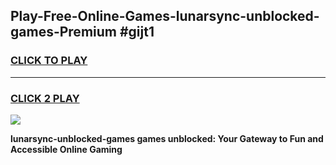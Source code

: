 
## Play-Free-Online-Games-lunarsync-unblocked-games-Premium #gijt1
<h3>
<a href="https://premium.freeplayer.one?title=lunarsync-unblocked-games&ref=8M">CLICK TO PLAY</a></h3>
<hr>

<h3>
<a href="https://premium.freeplayer.one?title=lunarsync-unblocked-games&ref=8M">CLICK 2 PLAY</a>
  
</h3>

<a href="https://premium.freeplayer.one?title=lunarsync-unblocked-games&ref=8M"><img src="https://clearcache.store/games.png"></a>


**lunarsync-unblocked-games games unblocked: Your Gateway to Fun and Accessible Online Gaming**

